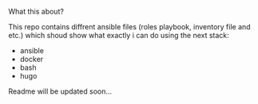 What this about?

This repo contains diffrent ansible files (roles playbook, inventory file and etc.) which shoud show what exactly i can do using the next stack:

 - ansible
 - docker
 - bash
 - hugo

Readme will be updated soon...

